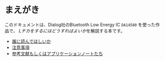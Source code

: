 # まえがき
このドキュメントは、Dialog社のBluetooth Low Energy IC `DA14580` を使った作品で、
*Lチカをするにはどうすればよいか*を解説する本です。

   * [誰に読んでほしいか](0.2_who_would_read_this.md)
   * [注意事項](0.3_warnings.md)
   * [参考文献もしくはアプリケーションノートたち](0.4_references.md)

